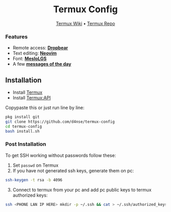 <h1 align="center">Termux Config</h1>
<div align="center">
    <a href="https://wiki.termux.com/wiki/Main_Page">Termux Wiki</a>
    <span> • </span>
    <a href="https://github.com/termux/termux-app">Termux Repo</a>
</div>

### <a name="#features"></a> Features

- Remote access: [**Dropbear**](https://github.com/mkj/dropbear)
- Text editing: [**Neovim**](https://github.com/neovim/neovim)
- Font: [**MesloLGS**](https://github.com/romkatv/powerlevel10k/blob/master/font.md)
- A few [**messages of the day**](/dotfiles/.zprofile)

## <a name="#installation"></a> Installation

- Install [Termux](https://f-droid.org/en/packages/com.termux/)
- Install [Termux:API](https://f-droid.org/en/packages/com.termux.api/)

Copypaste this or just run line by line:

```bash
pkg install git
git clone https://github.com/d4nse/termux-config
cd termux-config
bash install.sh
```

### Post Installation

To get SSH working without passwords follow these:

1. Set `passwd` on Termux
2. If you have not generated ssh keys, generate them on pc:

```bash
ssh-keygen -t rsa -b 4096
```

3. Connect to termux from your pc and add pc public keys to termux authorized keys:

```bash
ssh <PHONE LAN IP HERE> mkdir -p ~/.ssh && cat > ~/.ssh/authorized_keys <$HOME/.ssh/id_rsa.pub
```
